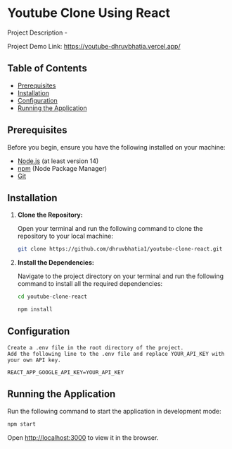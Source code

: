 # Youtube Clone Using React

Project Description - 



Project Demo Link: https://youtube-dhruvbhatia.vercel.app/
## Table of Contents

- [Prerequisites](#prerequisites)
- [Installation](#installation)
- [Configuration](#configuration)
- [Running the Application](#running-the-application)


## Prerequisites

Before you begin, ensure you have the following installed on your machine:

- [Node.js](https://nodejs.org/en/) (at least version 14)
- [npm](https://www.npmjs.com/) (Node Package Manager)
- [Git](https://git-scm.com/)

## Installation

1. **Clone the Repository:**

   Open your terminal and run the following command to clone the repository to your local machine:

   ```bash
   git clone https://github.com/dhruvbhatia1/youtube-clone-react.git

2. **Install the Dependencies:**

   Navigate to the project directory on your terminal and run the following command to install all the required dependencies:
    ```bash 
    cd youtube-clone-react
    ```
   ```bash
   npm install
   ```

## Configuration

    Create a .env file in the root directory of the project. 
    Add the following line to the .env file and replace YOUR_API_KEY with your own API key.

    REACT_APP_GOOGLE_API_KEY=YOUR_API_KEY

## Running the Application


   Run the following command to start the application in development mode:

   ```bash
   npm start
   ```

   Open [http://localhost:3000](http://localhost:3000) to view it in the browser.
